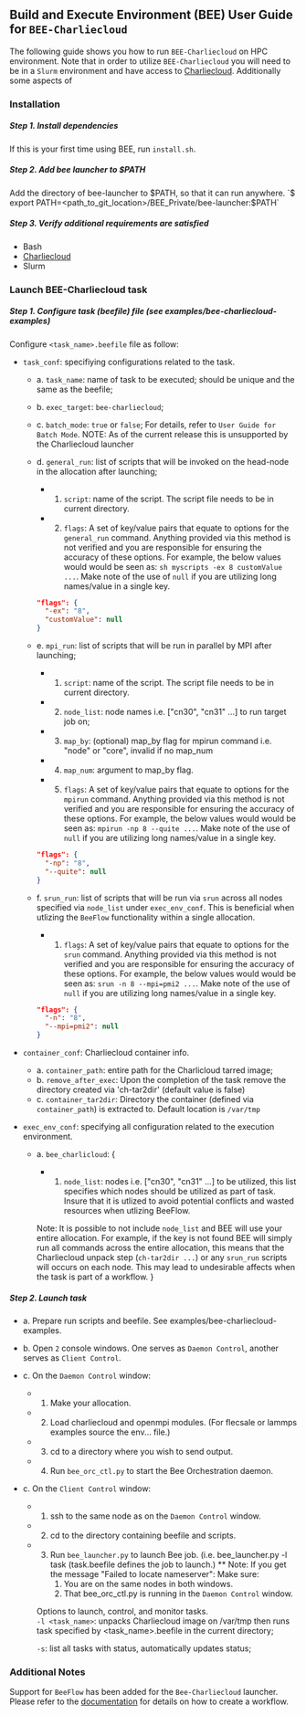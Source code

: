 ## Build and Execute Environment (BEE) User Guide for `BEE-Charliecloud`

The following guide shows you how to run `BEE-Charliecloud` on HPC environment.
Note that in order to utilize `BEE-Charliecloud` you will need to be in a `Slurm` environment and have access to [Charliecloud](https://github.com/hpc/charliecloud/). Additionally some aspects of 

### Installation
##### Step 1. Install dependencies
If this is your first time using BEE, run `install.sh`.

##### Step 2. Add bee launcher to $PATH
Add the directory of bee-launcher to $PATH, so that it can run anywhere.
`$ export PATH=<path_to_git_location>/BEE_Private/bee-launcher:$PATH`

##### Step 3. Verify additional requirements are satisfied
- Bash
- [Charliecloud](https://github.com/hpc/charliecloud)
- Slurm  

### Launch BEE-Charliecloud task

##### Step 1. Configure task (beefile) file (see examples/bee-charliecloud-examples)
Configure `<task_name>.beefile` file as follow:

* `task_conf`: specifiying configurations related to the task.
   * a. `task_name`: name of task to be executed; should be unique
         and the same as the beefile;

   * b. `exec_target`: `bee-charliecloud`;

   * c. `batch_mode`: `true` or `false`; For details, 
            refer to `User Guide for Batch Mode`.
            NOTE: As of the current release this is unsupported by the Charliecloud launcher

   * d. `general_run`: list of scripts that will be invoked on the head-node in the allocation after launching;
     * 1. `script`: name of the script. The script file needs to be in current
            directory.
     * 2. `flags`: A set of key/value pairs that equate to options for the `general_run` command. Anything provided via this method is not verified and you are responsible for ensuring the accuracy of these options. For example, the below values would would be seen as: `sh myscripts -ex 8 customValue ...`. Make note of the use of `null` if you are utilizing long names/value in a single key.
      ```json
      "flags": {
        "-ex": "8",
        "customValue": null
      }
      ```

   * e. `mpi_run`: list of scripts that will be run in parallel by MPI after 
         launching;
     * 1. `script`: name of the script. The script file needs to be in current
            directory.
     * 2. `node_list`: node names i.e. ["cn30", "cn31" ...] to run target job on;
     * 3. `map_by`: (optional)
            map_by flag for mpirun command i.e. "node" or "core", invalid if 
            no map_num
     * 4. `map_num`: argument to map_by flag.
     * 5. `flags`: A set of key/value pairs that equate to options for the `mpirun` command. Anything provided via this method is not verified and you are responsible for ensuring the accuracy of these options. For example, the below values would would be seen as: `mpirun -np 8 --quite ...`. Make note of the use of `null` if you are utilizing long names/value in a single key.
      ```json
      "flags": {
        "-np": "8",
        "--quite": null
      }
      ```
   * f. `srun_run`: list of scripts that will be run via `srun` across all nodes specified via `node_list` under  `exec_env_conf`. This is beneficial when utlizing the `BeeFlow` functionality within a single allocation.
     * 1. `flags`: A set of key/value pairs that equate to options for the `srun` command. Anything provided via this method is not verified and you are responsible for ensuring the accuracy of these options. For example, the below values would would be seen as: `srun -n 8 --mpi=pmi2 ...`. Make note of the use of `null` if you are utilizing long names/value in a single key.
      ```json
      "flags": {
        "-n": "8",
        "--mpi=pmi2": null
      }
      ```

* `container_conf`: Charliecloud container info.
  * a. `container_path`: entire path for the Charlicloud tarred image;
  * b. `remove_after_exec`: Upon the completion of the task remove the directory created via 'ch-tar2dir' (default value is false)
  * c. `container_tar2dir`: Directory the container (defined via `container_path`) is extracted to. Default location is `/var/tmp`

* `exec_env_conf`: specifying all configuration related to the execution 
    environment.
  * a. `bee_charlicloud`: {
     * 1. `node_list`: nodes i.e. ["cn30", "cn31" ...] to be utilized, this list specifies which nodes should be utilized as part of task. Insure that it is utlized to avoid potential conflicts and wasted resources when utlizing BeeFlow.
     
     Note: It is possible to not include `node_list` and BEE will use your entire allocation. For example, if the key is not found BEE will simply run all commands across the entire allocation, this means that the Charliecloud unpack step (`ch-tar2dir ...`) or any `srun_run` scripts will occurs on each node. This may lead to undesirable affects when the task is part of a workflow.
  }

##### Step 2. Launch task
* a. Prepare run scripts and beefile. See examples/bee-charliecloud-examples.

* b. Open `2` console windows. One serves as `Daemon Control`, another serves 
     as `Client Control`.

* c. On the `Daemon Control` window:
  * 1. Make your allocation.
  * 2. Load charliecloud and openmpi modules. 
         (For flecsale or lammps examples source the env... file.)
  * 3. cd to a directory where you wish to send output.
  * 4. Run `bee_orc_ctl.py` to start the Bee Orchestration daemon. 

* c. On the `Client Control` window:
  * 1. ssh to the same node as on the `Daemon Control` window.
  * 2. cd to the directory containing beefile and scripts. 
  * 3. Run `bee_launcher.py`  to launch Bee job. 
       (i.e. bee_launcher.py -l task (task.beefile defines the job to launch.)
       ** Note: If you get the message "Failed to locate nameserver":
          Make sure:
          1.  You are on the same nodes in both windows.
          2.  That bee_orc_ctl.py is running in the `Daemon Control` window.
 
      Options to launch, control, and monitor tasks.  
     `-l <task_name>`: unpacks Charliecloud image on /var/tmp then 
                       runs task specified by <task_name>.beefile 
                       in the current directory;

     `-s`: list all tasks with status, automatically updates status;

### Additional Notes
Support for `BeeFlow` has been added for the `Bee-Charliecloud` launcher. Please refer to the [documentation](https://github.com/lanl/BEE_Private/blob/master/doc/User%20Guide%20for%20BeeFlow.md) for details on how to create a workflow.
